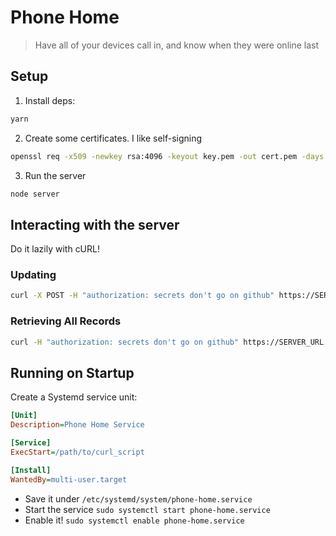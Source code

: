 # Phone Home
> Have all of your devices call in, and know when they were online last

## Setup
1. Install deps:
```bash
yarn
```

2. Create some certificates. I like self-signing
```bash
openssl req -x509 -newkey rsa:4096 -keyout key.pem -out cert.pem -days 365 -nodes
```

3. Run the server
```bash
node server
```


## Interacting with the server
Do it lazily with cURL!

### Updating
```bash
curl -X POST -H "authorization: secrets don't go on github" https://SERVER_URL:5001/key/laptop -k
```

### Retrieving All Records
```bash
curl -H "authorization: secrets don't go on github" https://SERVER_URL:5001/all -k
```

## Running on Startup
Create a Systemd service unit:
```ini
[Unit]
Description=Phone Home Service

[Service]
ExecStart=/path/to/curl_script

[Install]
WantedBy=multi-user.target
```

* Save it under `/etc/systemd/system/phone-home.service`
* Start the service `sudo systemctl start phone-home.service`
* Enable it! `sudo systemctl enable phone-home.service`